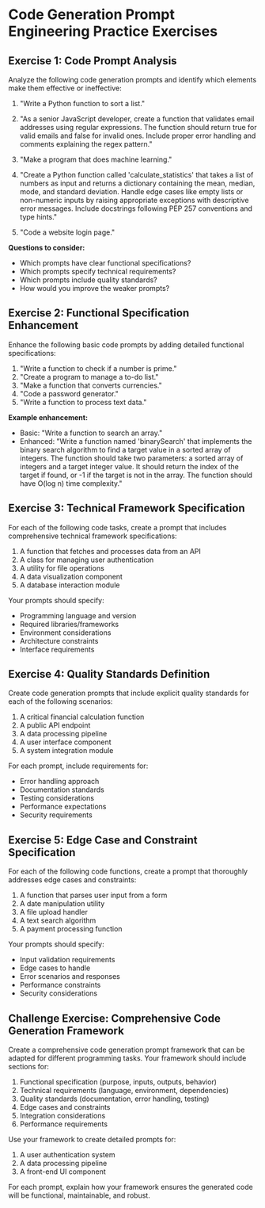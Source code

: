 # Code Generation Prompt Engineering Practice Exercises

## Exercise 1: Code Prompt Analysis

Analyze the following code generation prompts and identify which elements make them effective or ineffective:

1. "Write a Python function to sort a list."

2. "As a senior JavaScript developer, create a function that validates email addresses using regular expressions. The function should return true for valid emails and false for invalid ones. Include proper error handling and comments explaining the regex pattern."

3. "Make a program that does machine learning."

4. "Create a Python function called 'calculate_statistics' that takes a list of numbers as input and returns a dictionary containing the mean, median, mode, and standard deviation. Handle edge cases like empty lists or non-numeric inputs by raising appropriate exceptions with descriptive error messages. Include docstrings following PEP 257 conventions and type hints."

5. "Code a website login page."

**Questions to consider:**
- Which prompts have clear functional specifications?
- Which prompts specify technical requirements?
- Which prompts include quality standards?
- How would you improve the weaker prompts?

## Exercise 2: Functional Specification Enhancement

Enhance the following basic code prompts by adding detailed functional specifications:

1. "Write a function to check if a number is prime."
2. "Create a program to manage a to-do list."
3. "Make a function that converts currencies."
4. "Code a password generator."
5. "Write a function to process text data."

**Example enhancement:**
- Basic: "Write a function to search an array."
- Enhanced: "Write a function named 'binarySearch' that implements the binary search algorithm to find a target value in a sorted array of integers. The function should take two parameters: a sorted array of integers and a target integer value. It should return the index of the target if found, or -1 if the target is not in the array. The function should have O(log n) time complexity."

## Exercise 3: Technical Framework Specification

For each of the following code tasks, create a prompt that includes comprehensive technical framework specifications:

1. A function that fetches and processes data from an API
2. A class for managing user authentication
3. A utility for file operations
4. A data visualization component
5. A database interaction module

Your prompts should specify:
- Programming language and version
- Required libraries/frameworks
- Environment considerations
- Architecture constraints
- Interface requirements

## Exercise 4: Quality Standards Definition

Create code generation prompts that include explicit quality standards for each of the following scenarios:

1. A critical financial calculation function
2. A public API endpoint
3. A data processing pipeline
4. A user interface component
5. A system integration module

For each prompt, include requirements for:
- Error handling approach
- Documentation standards
- Testing considerations
- Performance expectations
- Security requirements

## Exercise 5: Edge Case and Constraint Specification

For each of the following code functions, create a prompt that thoroughly addresses edge cases and constraints:

1. A function that parses user input from a form
2. A date manipulation utility
3. A file upload handler
4. A text search algorithm
5. A payment processing function

Your prompts should specify:
- Input validation requirements
- Edge cases to handle
- Error scenarios and responses
- Performance constraints
- Security considerations

## Challenge Exercise: Comprehensive Code Generation Framework

Create a comprehensive code generation prompt framework that can be adapted for different programming tasks. Your framework should include sections for:

1. Functional specification (purpose, inputs, outputs, behavior)
2. Technical requirements (language, environment, dependencies)
3. Quality standards (documentation, error handling, testing)
4. Edge cases and constraints
5. Integration considerations
6. Performance requirements

Use your framework to create detailed prompts for:
1. A user authentication system
2. A data processing pipeline
3. A front-end UI component

For each prompt, explain how your framework ensures the generated code will be functional, maintainable, and robust.
